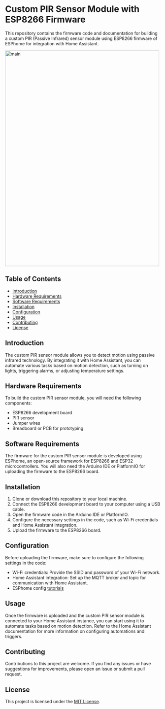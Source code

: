 # Custom PIR Sensor Module with ESP8266 Firmware

This repository contains the firmware code and documentation for building a custom PIR (Passive Infrared) sensor module using ESP8266 firmware of ESPhome for integration with Home Assistant.

<img src="./img1.jpg" alt="main" width="500px" height="700px"/>

## Table of Contents

- [Introduction](#introduction)
- [Hardware Requirements](#hardware-requirements)
- [Software Requirements](#software-requirements)
- [Installation](#installation)
- [Configuration](#configuration)
- [Usage](#usage)
- [Contributing](#contributing)
- [License](#license)

## Introduction

The custom PIR sensor module allows you to detect motion using passive infrared technology. By integrating it with Home Assistant, you can automate various tasks based on motion detection, such as turning on lights, triggering alarms, or adjusting temperature settings.

## Hardware Requirements

To build the custom PIR sensor module, you will need the following components:

- ESP8266 development board
- PIR sensor
- Jumper wires
- Breadboard or PCB for prototyping

## Software Requirements

The firmware for the custom PIR sensor module is developed using ESPhome, an open-source framework for ESP8266 and ESP32 microcontrollers. You will also need the Arduino IDE or PlatformIO for uploading the firmware to the ESP8266 board.

## Installation

1. Clone or download this repository to your local machine.
2. Connect the ESP8266 development board to your computer using a USB cable.
3. Open the firmware code in the Arduino IDE or PlatformIO.
4. Configure the necessary settings in the code, such as Wi-Fi credentials and Home Assistant integration.
5. Upload the firmware to the ESP8266 board.

## Configuration

Before uploading the firmware, make sure to configure the following settings in the code:

- Wi-Fi credentials: Provide the SSID and password of your Wi-Fi network.
- Home Assistant integration: Set up the MQTT broker and topic for communication with Home Assistant.
- ESPhome config [tutorials](https://esphome.io)

## Usage

Once the firmware is uploaded and the custom PIR sensor module is connected to your Home Assistant instance, you can start using it to automate tasks based on motion detection. Refer to the Home Assistant documentation for more information on configuring automations and triggers.

## Contributing

Contributions to this project are welcome. If you find any issues or have suggestions for improvements, please open an issue or submit a pull request.

## License

This project is licensed under the [MIT License](LICENSE).
